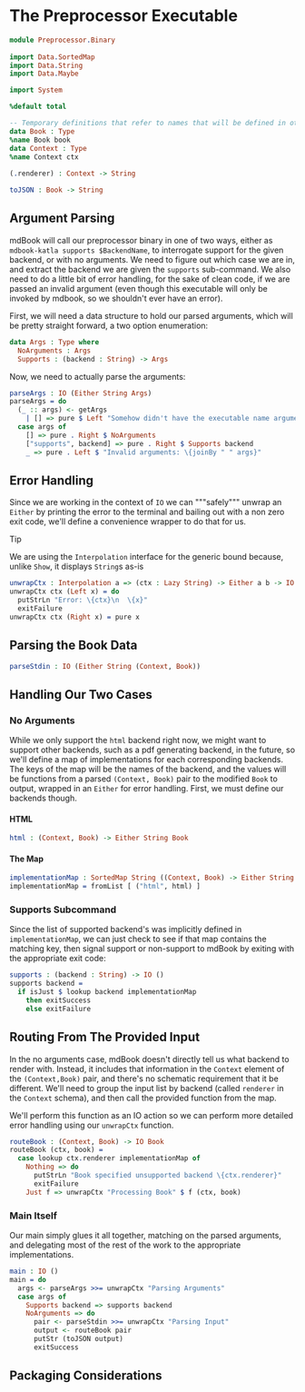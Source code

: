 # The Preprocessor Executable

```idris
module Preprocessor.Binary
  
import Data.SortedMap
import Data.String
import Data.Maybe

import System

%default total
```

```idris hide
-- Temporary definitions that refer to names that will be defined in other modules
data Book : Type
%name Book book
data Context : Type
%name Context ctx
  
(.renderer) : Context -> String

toJSON : Book -> String
```

## Argument Parsing 

mdBook will call our preprocessor binary in one of two ways, either as `mdbook-katla supports $BackendName`, to interrogate support for the given backend, or with no arguments. We need to figure out which case we are in, and extract the backend we are given the `supports` sub-command. We also need to do a little bit of error handling, for the sake of clean code, if we are passed an invalid argument (even though this executable will only be invoked by mdbook, so we shouldn't ever have an error).

First, we will need a data structure to hold our parsed arguments, which will be pretty straight forward, a two option enumeration:

```idris
data Args : Type where
  NoArguments : Args
  Supports : (backend : String) -> Args
```

Now, we need to actually parse the arguments:

```idris
parseArgs : IO (Either String Args)
parseArgs = do
  (_ :: args) <- getArgs
    | [] => pure $ Left "Somehow didn't have the executable name argument"
  case args of
    [] => pure . Right $ NoArguments
    ["supports", backend] => pure . Right $ Supports backend
    _ => pure . Left $ "Invalid arguments: \{joinBy " " args}"
```

## Error Handling

Since we are working in the context of `IO` we can """safely""" unwrap an `Either` by printing the error to the terminal and bailing out with a non zero exit code, we'll define a convenience wrapper to do that for us.

> [!TIP]
> We are using the `Interpolation` interface for the generic bound because, unlike `Show`, it displays `String`s as-is

```idris
unwrapCtx : Interpolation a => (ctx : Lazy String) -> Either a b -> IO b
unwrapCtx ctx (Left x) = do
  putStrLn "Error: \{ctx}\n  \{x}"
  exitFailure
unwrapCtx ctx (Right x) = pure x
```

## Parsing the Book Data

```idris
parseStdin : IO (Either String (Context, Book))
```


## Handling Our Two Cases

### No Arguments 

While we only support the `html` backend right now, we might want to support other backends, such as a pdf generating backend, in the future, so we'll define a map of implementations for each corresponding backends. The keys of the map will be the names of the backend, and the values will be functions from a parsed `(Context, Book)` pair to the modified `Book` to output, wrapped in an `Either` for error handling.  First, we must define our backends though.

#### HTML

```idris
html : (Context, Book) -> Either String Book
```

#### The Map

```idris
implementationMap : SortedMap String ((Context, Book) -> Either String Book)
implementationMap = fromList [ ("html", html) ]
```

### Supports Subcommand

Since the list of supported backend's was implicitly defined in `implementationMap`, we can just check to see if that map contains the matching key, then signal support or non-support to mdBook by exiting with the appropriate exit code:

```idris
supports : (backend : String) -> IO ()
supports backend = 
  if isJust $ lookup backend implementationMap
    then exitSuccess
    else exitFailure
```

## Routing From The Provided Input 

In the no arguments case, mdBook doesn't directly tell us what backend to render with. Instead, it includes that information in the `Context` element of the `(Context,Book)` pair, and there's no schematic requirement that it be different. We'll need to group the input list by backend (called `renderer` in the `Context` schema), and then call the provided function from the map.

We'll perform this function as an IO action so we can perform more detailed error handling using our `unwrapCtx` function.

```idris
routeBook : (Context, Book) -> IO Book
routeBook (ctx, book) = 
  case lookup ctx.renderer implementationMap of
    Nothing => do
      putStrLn "Book specified unsupported backend \{ctx.renderer}"
      exitFailure
    Just f => unwrapCtx "Processing Book" $ f (ctx, book) 
```

### Main Itself

Our main simply glues it all together, matching on the parsed arguments, and delegating most of the rest of the work to the appropriate implementations.

```idris
main : IO ()
main = do
  args <- parseArgs >>= unwrapCtx "Parsing Arguments"
  case args of
    Supports backend => supports backend
    NoArguments => do
      pair <- parseStdin >>= unwrapCtx "Parsing Input" 
      output <- routeBook pair
      putStr (toJSON output)
      exitSuccess
```

## Packaging Considerations
